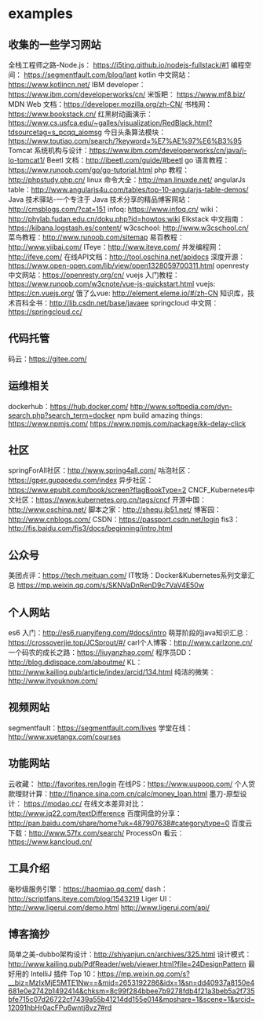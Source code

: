 # examples

## 收集的一些学习网站
全栈工程师之路-Node.js： https://i5ting.github.io/nodejs-fullstack/#1
编程空间： https://segmentfault.com/blog/lant 
kotlin 中文网站：https://www.kotlincn.net/
IBM developer：https://www.ibm.com/developerworks/cn/
米饭粑： https://www.mf8.biz/
MDN Web 文档：https://developer.mozilla.org/zh-CN/
书栈网：https://www.bookstack.cn/
红黑树动画演示： https://www.cs.usfca.edu/~galles/visualization/RedBlack.html?tdsourcetag=s_pcqq_aiomsg
今日头条算法模块：https://www.toutiao.com/search/?keyword=%E7%AE%97%E6%B3%95
Tomcat 系统机构与设计：https://www.ibm.com/developerworks/cn/java/j-lo-tomcat1/
Beetl 文档：http://ibeetl.com/guide/#beetl
go 语言教程：https://www.runoob.com/go/go-tutorial.html
php 教程：http://phpstudy.php.cn/
linux 命令大全：http://man.linuxde.net/
angularJs table：http://www.angularjs4u.com/tables/top-10-angularjs-table-demos/
Java 技术驿站-一个专注于 Java 技术分享的精品博客网站：http://cmsblogs.com/?cat=151
infoq: https://www.infoq.cn/
wiki：http://phylab.fudan.edu.cn/doku.php?id=howtos:wiki
Elkstack 中文指南：https://kibana.logstash.es/content/
w3cschool: http://www.w3cschool.cn/
菜鸟教程：http://www.runoob.com/sitemap
易百教程：http://www.yiibai.com/
ITeye：http://www.iteye.com/
并发编程网：http://ifeve.com/
在线API文档：http://tool.oschina.net/apidocs
深度开源：https://www.open-open.com/lib/view/open1328059700311.html
openresty 中文网站：https://openresty.org/cn/
vuejs 入门教程：https://www.runoob.com/w3cnote/vue-js-quickstart.html
vuejs: https://cn.vuejs.org/
饿了么vue: http://element.eleme.io/#/zh-CN
知识库，技术百科全书：http://lib.csdn.net/base/javaee
springcloud 中文网：https://springcloud.cc/

## 代码托管
码云：https://gitee.com/

## 运维相关
dockerhub：https://hub.docker.com/
http://www.softpedia.com/dyn-search.php?search_term=docker
npm build amazing things: https://www.npmjs.com/  https://www.npmjs.com/package/kk-delay-click

## 社区
springForAll社区：http://www.spring4all.com/
咕泡社区： https://gper.gupaoedu.com/index
异步社区：https://www.epubit.com/book/screen?flagBookType=2
CNCF_Kubernetes中文社区：https://www.kubernetes.org.cn/tags/cncf
开源中国：http://www.oschina.net/
脚本之家：http://shequ.jb51.net/
博客园：http://www.cnblogs.com/
CSDN：https://passport.csdn.net/login
fis3：http://fis.baidu.com/fis3/docs/beginning/intro.html

## 公众号
美团点评：https://tech.meituan.com/
IT牧场：Docker&Kubernetes系列文章汇总 https://mp.weixin.qq.com/s/SKNVaDnRenD9c7VaV4E50w

## 个人网站
es6 入门：http://es6.ruanyifeng.com/#docs/intro
萌芽阶段的java知识汇总： https://crossoverjie.top/JCSprout/#/
carl个人博客：http://www.carlzone.cn/
一个码农的成长之路：https://liuyanzhao.com/
程序员DD：http://blog.didispace.com/aboutme/
KL：http://www.kailing.pub/article/index/arcid/134.html
纯洁的微笑：http://www.ityouknow.com/

## 视频网站
segmentfault：https://segmentfault.com/lives
学堂在线：http://www.xuetangx.com/courses

## 功能网站
云收藏： http://favorites.ren/login
在线PS：https://www.uupoop.com/
个人贷款理财计算：http://finance.sina.com.cn/calc/money_loan.html
墨刀-原型设计： https://modao.cc/
在线文本差异对比：http://www.jq22.com/textDifference
百度网盘的分享：http://pan.baidu.com/share/home?uk=487907638#category/type=0
百度云下载：http://www.57fx.com/search/
ProcessOn
看云：https://www.kancloud.cn/

## 工具介绍
毫秒级服务引擎：https://haomiao.qq.com/
dash：http://scriptfans.iteye.com/blog/1543219
Liger UI：http://www.ligerui.com/demo.html   http://www.ligerui.com/api/

## 博客摘抄
简单之美-dubbo架构设计：http://shiyanjun.cn/archives/325.html
设计模式：http://www.kailing.pub/PdfReader/web/viewer.html?file=24DesignPattern
最好用的 IntelliJ 插件 Top 10：https://mp.weixin.qq.com/s?__biz=MzIxMjE5MTE1Nw==&mid=2653192286&idx=1&sn=dd40937a8150e4681e0e2742b1492414&chksm=8c99f284bbee7b9278fdb4f21a3beb5a2f735bfe715c07d26722cf7439a55b41214dd155e014&mpshare=1&scene=1&srcid=12091hbHr0acFPu6wntj8vz7#rd 

